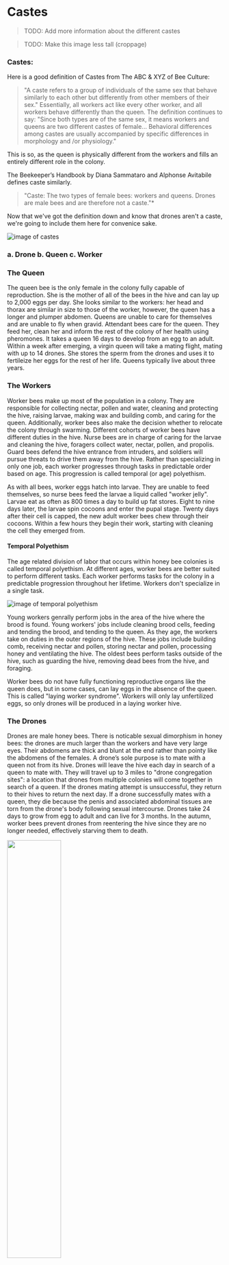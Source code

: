 # Castes

> TODO: Add more information about the different castes

> TODO: Make this image less tall (croppage)
### Castes: 

Here is a good definition of Castes from The ABC & XYZ of Bee Culture:
>"A caste refers to a group of individuals of the same sex that behave similarly to each other but differently from other members of their sex."
Essentially, all workers act like every other worker, and all workers behave differently than the queen. The definition continues to say:
>"Since both types are of the same sex, it means workers and queens are two different castes of female... Behavioral differences among castes are usually accompanied by specific differences in morphology and /or physiology."

This is so, as the queen is physically different from the workers and fills an entirely different role in the colony.
 
The Beekeeper’s Handbook by Diana Sammataro and Alphonse Avitabile defines caste similarly.

>"Caste: The two types of female bees: workers and queens. Drones are male bees and are therefore not a caste."*

Now that we've got the definition down and know that drones aren't a caste, we're going to include them here for convenice sake.

![image of castes](/wiki/images/castes.jpg)
### a. Drone  b. Queen  c. Worker

### The Queen
The queen bee is the only female in the colony fully capable of reproduction. She is the mother of all of the bees in the hive and can lay up to 2,000 eggs per day. She looks similar to the workers: her head and thorax are similar in size to those of the worker, however, the queen has a longer and plumper abdomen. Queens are unable to care for themselves and are  unable to fly when gravid. Attendant bees care for the queen. They feed her, clean her and inform the rest of the colony of her health using pheromones. It takes a queen 16 days to develop from an egg to an adult. Within a week after emerging, a virgin queen will take a mating flight, mating with up to 14 drones. She stores the sperm from the drones and uses it to fertileize her eggs for the rest of her life. Queens typically live about three years. 


### The Workers
Worker bees make up most of the population in a colony. They are responsible for collecting nectar, pollen and water, cleaning and protecting the hive, raising larvae, making wax and building comb, and caring for the queen. Additionally, worker bees also make the decision whether to relocate the colony through swarming. Different cohorts of worker bees have different duties in the hive. Nurse bees are in charge of caring for the larvae and cleaning the hive, foragers collect water, nectar, pollen, and propolis. Guard bees defend the hive entrance from intruders, and soldiers will pursue threats to drive them away from the hive. Rather than specializing in only one job, each worker progresses through tasks in predictable order based on age. This progression is called temporal (or age) polyethism.

As with all bees, worker eggs hatch into larvae. They are unable to feed themselves, so nurse bees feed the larvae a liquid called "worker jelly". Larvae eat as often as 800 times a day to build up fat stores. Eight to nine days later, the larvae spin cocoons and enter the pupal stage. Twenty days after their cell is capped, the new adult worker bees chew through their cocoons. Within a few hours they begin their work, starting with cleaning the cell they emerged from.
#### Temporal Polyethism
The age related division of labor that occurs within honey bee colonies is called temporal polyethism. At different ages, worker bees are better suited to perform different tasks. Each worker performs tasks for the colony in a predictable progression throughout her lifetime. Workers don't specialize in a single task.

![image of temporal polyethism](/wiki/images/temporal_polyethism.jpg)

Young workers genrally perform jobs in the area of the hive where the brood is found. Young workers' jobs include cleaning brood cells, feeding and tending the brood, and tending to the queen. As they age, the workers take on duties in the outer regions of the hive. These jobs include building comb, receiving nectar and pollen, storing nectar and pollen, processing honey and ventilating the hive. The oldest bees perform tasks outside of the hive, such as guarding the hive, removing dead bees from the hive, and foraging.

Worker bees do not have fully functioning reproductive organs like the queen does, but in some cases, can lay eggs in the absence of the queen. This is called "laying worker syndrome". Workers will only lay unfertilized eggs, so only drones will be produced in a laying worker hive.

### The Drones
Drones are male honey bees. There is noticable sexual dimorphism in honey bees: the drones are much larger than the workers and have very large eyes. Their abdomens are thick and blunt at the end rather than pointy like the abdomens of the females. A drone’s sole purpose is to mate with a queen not from its hive. Drones will leave the hive each day in search of a queen to mate with. They will travel up to 3 miles to "drone congregation sites": a location that drones from multiple colonies will come together in search of a queen. If the drones mating attempt is unsuccessful, they return to their hives to return the next day. If a drone successfully mates with a queen, they die because the penis and associated abdominal tissues are torn from the drone's body following sexual intercourse. Drones take 24 days to grow from egg to adult and can live for 3 months. In the autumn, worker bees prevent drones from reentering the hive since they are no longer needed, effectively starving them to death.

<div>
    <img src="/wiki/images/drone_vs_worker_1.jpg" style="width: 50%; margin: auto; display: inline;" />
</div>

![Image showing drone stood next to worker](/wiki/images/drone_vs_worker_2.jpg)
*Image: Drones stood next to workers for size comparison. Thanks for the pose, Dave*.
